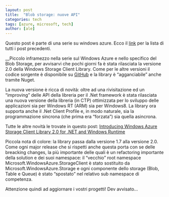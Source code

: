 ```yaml
---
layout: post
title:  "Blob storage: nuove API"
categories: tech
tags: [azure, microsoft, tech]
author: [ale]
---
```



Questo post è parte di una serie su windows azure. Ecco il [link](http://blog.codiceplastico.com/melkio/index.php/2012/10/15/azure-intro/) per la lista di tutti i post precedenti.

__Piccolo inframezzo nella serie sul Windows Azure e nello specifico del Blob Storage, per avvisarvi che pochi giorni fa è stata rilasciata la versione 2.0 della Windows Storage Client Library. Come per le altre versioni il codice sorgente è disponibile su [GitHub](https://github.com/WindowsAzure/azure-sdk-for-net) e la library è &#8220;agganciabile&#8221; anche tramite Nuget.

La nuova versione è ricca di novità: oltre ad una rivisitazione ed un &#8220;improving&#8221; delle API della libreria per il .Net framework è stata rilasciata una nuova versione della libreria (in CTP) ottimizzata per lo sviluppo delle applicazioni sia per Windows RT (ARM) sia per Windows8. La library ora supporta anche il .Net Client Profile e, in modo naturale, sia la programmazione sincrona (che prima era &#8220;forzata&#8221;) sia quella asincrona.

Tutte le altre novità le trovate in questo post: [Introducing Windows Azure Storage Client Library 2.0 for .NET and Windows Runtime](http://blogs.msdn.com/b/windowsazurestorage/archive/2012/10/29/introducing-windows-azure-storage-client-library-2-0-for-net-and-windows-runtime.aspx)

Piccola nota di colore: la library passa dalla versione 1.7 alla versione 2.0. Come ogni major release che si rispetti anche questa porta con se delle breacking changes, la più importante delle quali è un refactoring importante della solution e dei suoi namespace: il &#8220;vecchio&#8221; root namespace Microsoft.WindowsAzure.StorageClient è stato sostituito da Microsoft.WindowsAzure.Storage e ogni componente dello storage (Blob, Table e Queue) è stato &#8220;spostato&#8221; nel relativo sub namespace di competenza.

Attenzione quindi ad aggiornare i vostri progetti!
Dev avvisato&#8230;

